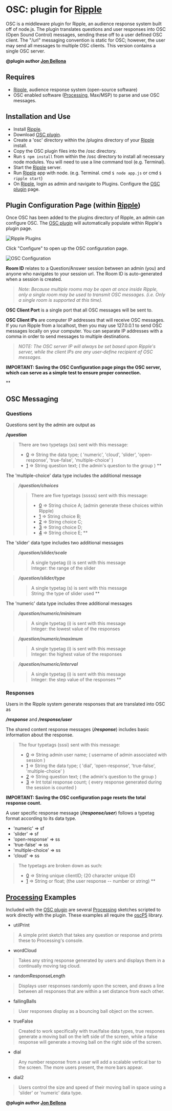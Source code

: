 OSC: plugin for [Ripple][0]
====================

OSC is a middleware plugin for Ripple, an audience response system built off of node.js.
The plugin translates questions and user responses into OSC (Open Sound Control) messages, sending these off to a user defined OSC client.
The "/url" messaging convention is static for OSC; however, the user may send all messages to multiple OSC clients.
This version contains a single OSC server.

**@plugin author [Jon Bellona][1]**

Requires
---------------------

- [Ripple][0], audience response system (open-source software)
- OSC enabled software ([Processing][2], Max/MSP) to parse and use OSC messages.



Installation and Use
---------------------

- Install [Ripple][0].
- Download [OSC plugin][5].
- Create a 'osc' directory within the /plugins directory of your [Ripple][0] install. 
- Copy the OSC plugin files into the /osc directory.
- Run <code>$ npm install</code>  from within the /osc directory to install all necessary node modules. You will need to use a line command tool (e.g. Terminal).
- Start the [Ripple][0] server.
- Run [Ripple][0] app with node. (e.g. Terminal. cmd <code>$ node app.js</code>  or cmd <code>$ ripple start</code>)
- On [Ripple][0], login as admin and navigate to Plugins. Configure the [OSC plugin][5] page.



Plugin Configuration Page (within [Ripple][0])
---------------------

Once OSC has been added to the plugins directory of Ripple, an admin can configure OSC.
The [OSC plugin][5] will automatically populate within Ripple's plugin page. 

![Ripple Plugins][img1]

Click "Configure" to open up the OSC configuration page.

![OSC Configuration][img2]

__Room ID__ relates to a Question/Answer session between an admin (you) and anyone who navigates to your session url. The Room ID is auto-generated when a session is created.

 > *Note: Because multiple rooms may be open at once inside Ripple, only a single room may be used to transmit OSC messages. (i.e. Only a single room is supported at this time).*


__OSC Client Port__ is a single port that all OSC messages will be sent to.

__OSC Client IPs__ are computer IP addresses that will receive OSC messages. If you run Ripple from a localhost, then you may use 127.0.0.1 to send OSC messages locally on your computer. You can separate IP addresses with a comma in order to send messages to multiple destinations.

> *NOTE: The OSC server IP will always be set based upon Ripple's server, while the client IPs are any user-define recipient of OSC messages.*

**IMPORTANT: Saving the OSC Configuration page pings the OSC server, which can serve as a simple test to ensure proper connection.**

**


OSC Messaging
---------------------

### Questions
Questions sent by the admin are output as

__*/question*__

> There are two typetags (ss) sent with this message:
> * [0] => String the data type;       ( 'numeric', 'cloud', 'slider', 'open-response', 'true-false', 'multiple-choice' )
> * [1] => String question text;       ( the admin's question to the group )
**

The 'multiple-choice' data type includes the additional message

> __*/question/choices*__
> > There are five typetags (sssss) sent with this message:
> > * [0] => String choice A;            (admin generate these choices within Ripple)
> > * [1] => String choice B;
> > * [2] => String choice C;
> > * [3] => String choice D;
> > * [4] => String choice E;
**

The 'slider' data type includes two additional messages

> __*/question/slider/scale*__
> > A single typetag (i) is sent with this message  <br/>
> > Integer: the range of the slider

> __*/question/slider/type*__
> > A single typetag (s) is sent with this message  <br/>
> > String: the type of slider used
**

The 'numeric' data type includes three additional messages

> __*/question/numeric/minimum*__
> > A single typetag (i) is sent with this message <br/>
> > Integer: the lowest value of the responses

> __*/question/numeric/maximum*__
> > A single typetag (i) is sent with this message <br/>
> > Integer: the highest value of the responses

> __*/question/numeric/interval*__
> > A single typetag (i) is sent with this message <br/>
> > Integer: the step value of the responses
**

### Responses
Users in the Ripple system generate responses that are translated into OSC as

__*/response*__ and __*/response/user*__

The shared content response messages (__*/response*__) includes basic information about the response.

> The four typetags (sssi) sent with this message:
> * [0] => String admin user name;     ( username of admin associated with session )
> * [1] => String the data type;       ( 'dial', 'open-response', 'true-false', 'multiple-choice' )
> * [2] => String question text;       ( the admin's question to the group )
> * [3] => Int total response count;   ( every response generated during the session is counted )

**IMPORTANT: Saving the OSC configuration page resets the total response count.**

A user specific response message (__*/response/user*__) follows a typetag format according to its data type.
* 'numeric'         =>   sf 
* 'slider'          =>   sf
* 'open-response'   =>   ss
* 'true-false'      =>   ss
* 'multiple-choice' =>   ss
* 'cloud'           =>   ss

> The typetags are broken down as such:
> * [0] => String unique clientID;     (20 character unique ID)
> * [1] => String or float;            (the user response -- number or string)
**

[Processing][2] Examples
---------------------

Included with the [OSC plugin][5] are several [Processing][2] sketches scripted to work directly with the plugin. These examples all require the [oscP5][3] library.

* utilPrint  
> A simple print sketch that takes any question or response and prints these to Processing's console.

* wordCloud  
> Takes any string response generated by users and displays them in a continually moving tag cloud.

* randomResponseLength
> Displays user responses randomly upon the screen, and draws a line between all responses that are within a set distance from each other.

* fallingBalls
> User responses display as a bouncing ball object on the screen.

* trueFalse
> Created to work specifically with true/false data types, true respones generate a moving ball on the left side of the screen, while a false response will generate a moving ball on the right side of the screen.

* dial
> Any number response from a user will add a scalable vertical bar to the screen. The more users present, the more bars appear.

* dial2
> Users control the size and speed of their moving ball in space using a 'slider' or 'numeric' data type.

**@plugin author [Jon Bellona][1]**

[0]: http://git.uoregon.edu/  "Ripple on github"
[1]: http://jpbellona.com/  "Jon Bellona"
[2]: http://processing.org/  "http://processing.org/"
[3]: http://www.sojamo.de/libraries/oscP5/  "oscP5 library"
[4]: https://npmjs.org/package/npm "A package manage for node"
[5]: http://github.org "OSC plugin on github"

[img1]: https://jpbellona.github.io/ripple-osc/images/ripple-plugins.png "Ripple Plugins page"
[img2]: https://jpbellona.github.io/ripple-osc/images/osc-config.png "OSC Config page"